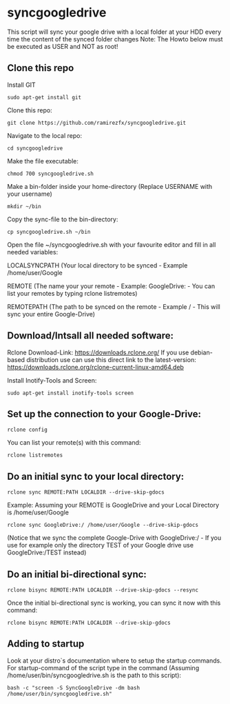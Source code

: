 # syncgoogledrive
This script will sync your google drive with a local folder at your HDD every time the content of the synced folder changes
Note: The Howto below must be executed as USER and NOT as root!

## Clone this repo
Install GIT

`sudo apt-get install git`

Clone this repo:

`git clone https://github.com/ramirezfx/syncgoogledrive.git`

Navigate to the local repo:

`cd syncgoogledrive`

Make the file executable:

`chmod 700 syncgoogledrive.sh`

Make a bin-folder inside your home-directory (Replace USERNAME with your username)

`mkdir ~/bin`

Copy the sync-file to the bin-directory:

`cp syncgoogledrive.sh ~/bin`

Open the file ~/syncgoogledrive.sh with your favourite editor and fill in all needed variables:

LOCALSYNCPATH (Your local directory to be synced - Example /home/user/Google

REMOTE (The name your your remote - Example: GoogleDrive: - You can list your remotes by typing rclone listremotes)

REMOTEPATH (The path to be synced on the remote - Example / - This will sync your entire Google-Drive)

## Download/Intsall all needed software:

Rclone Download-Link:
https://downloads.rclone.org/
If you use debian-based distribution use can use this direct link to the latest-version:
https://downloads.rclone.org/rclone-current-linux-amd64.deb

Install Inotify-Tools and Screen:

`sudo apt-get install inotify-tools screen`

## Set up the connection to your Google-Drive:

`rclone config`

You can list your remote(s) with this command:

`rclone listremotes`

## Do an initial sync to your local directory:

`rclone sync REMOTE:PATH LOCALDIR --drive-skip-gdocs`

Example:
Assuming your REMOTE is GoogleDrive and your Local Directory is /home/user/Google

`rclone sync GoogleDrive:/ /home/user/Google --drive-skip-gdocs`

(Notice that we sync the complete Google-Drive with GoogleDrive:/ - If you use for example only the directory TEST of your Google drive use GoogleDrive:/TEST instead)

## Do an initial bi-directional sync:

`rclone bisync REMOTE:PATH LOCALDIR --drive-skip-gdocs --resync`

Once the initial bi-directional sync is working, you can sync it now with this command:

`rclone bisync REMOTE:PATH LOCALDIR --drive-skip-gdocs`


## Adding to startup

Look at your distro`s documentation where to setup the startup commands.
For startup-command of the script type in the command (Assuming /home/user/bin/syncgoogledrive.sh is the path to this script):

`bash -c "screen -S SyncGoogleDrive -dm bash /home/user/bin/syncgoogledrive.sh"`
